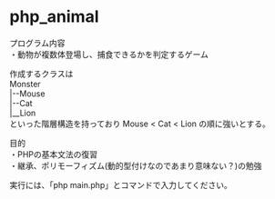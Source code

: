 # php_animal
プログラム内容<br>
・動物が複数体登場し、捕食できるかを判定するゲーム

作成するクラスは<br>
Monster<br>
|--Mouse<br>
|--Cat<br>
|__Lion<br>
といった階層構造を持っており Mouse < Cat < Lion
の順に強いとする。

目的<br>
・PHPの基本文法の復習<br>
・継承、ポリモーフィズム(動的型付けなのであまり意味ない？)の勉強<br>


実行には、「php main.php」とコマンドで入力してください。
